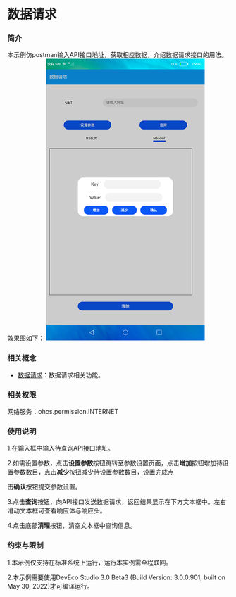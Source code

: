 # 数据请求

### 简介

本示例仿postman输入API接口地址，获取相应数据，介绍数据请求接口的用法。效果图如下：
![](screenshots/device/index.png)

### 相关概念

- [数据请求](https://gitee.com/openharmony/docs/blob/master/zh-cn/application-dev/reference/apis/js-apis-http.md)：数据请求相关功能。

### 相关权限

网络服务：ohos.permission.INTERNET

### 使用说明

1.在输入框中输入待查询API接口地址。

2.如需设置参数，点击**设置参数**按钮跳转至参数设置页面，点击**增加**按钮增加待设置参数数目，点击**减少**按钮减少待设置参数数目，设置完成点

击**确认**按钮提交参数设置。

3.点击**查询**按钮，向API接口发送数据请求，返回结果显示在下方文本框中。左右滑动文本框可查看响应体与响应头。

4.点击底部**清理**按钮，清空文本框中查询信息。

### 约束与限制

1.本示例仅支持在标准系统上运行，运行本实例需全程联网。

2.本示例需要使用DevEco Studio 3.0 Beta3 (Build Version: 3.0.0.901, built on May 30, 2022)才可编译运行。